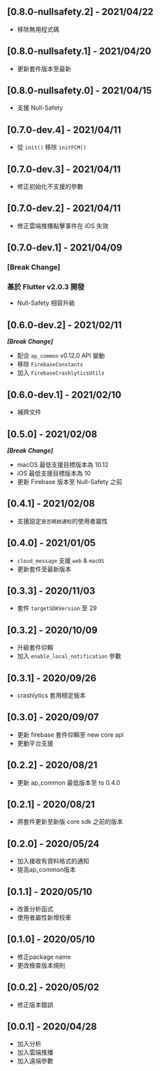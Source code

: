 ## [0.8.0-nullsafety.2] - 2021/04/22

* 移除無用程式碼

## [0.8.0-nullsafety.1] - 2021/04/20

* 更新套件版本至最新

## [0.8.0-nullsafety.0] - 2021/04/15

* 支援 Null-Safety

## [0.7.0-dev.4] - 2021/04/11

* 從 `init()` 移除 `initFCM()`

## [0.7.0-dev.3] - 2021/04/11

* 修正初始化不支援的參數

## [0.7.0-dev.2] - 2021/04/11

* 修正雲端推播點擊事件在 iOS 失效

## [0.7.0-dev.1] - 2021/04/09

### [Break Change]
### 基於 Flutter v2.0.3 開發

* Null-Safety 相容升級

## [0.6.0-dev.2] - 2021/02/11

***[Break Change]***
* 配合 `ap_common` v0.12.0 API 變動
* 移除 `FirebaseConstants`
* 加入 `FirebaseCrashlyticsUtils`

## [0.6.0-dev.1] - 2021/02/10

* 補齊文件

## [0.5.0] - 2021/02/08

***[Break Change]***
* macOS 最低支援目標版本為 10.12
* iOS 最低支援目標版本為 10
* 更新 Firebase 版本至 Null-Safety 之前

## [0.4.1] - 2021/02/08

* 支援設定`是否開啟通知`的使用者屬性

## [0.4.0] - 2021/01/05

* `cloud_message` 支援 `web` & `macOS`
* 更新套件至最新版本

## [0.3.3] - 2020/11/03

* 套件 `targetSDKVersion` 至 29

## [0.3.2] - 2020/10/09

* 升級套件仰賴
* 加入 `enable_local_notification` 參數

## [0.3.1] - 2020/09/26

* crashlytics 套用穩定版本

## [0.3.0] - 2020/09/07

* 更新 firebase 套件仰賴至 new core api
* 更動平台支援

## [0.2.2] - 2020/08/21

* 更新 ap_common 最低版本至 to 0.4.0

## [0.2.1] - 2020/08/21

* 將套件更新至新版 core sdk 之前的版本

## [0.2.0] - 2020/05/24

* 加入接收有資料格式的通知
* 提高ap_common版本

## [0.1.1] - 2020/05/10

* 改善分析函式
* 使用者屬性新增校車

## [0.1.0] - 2020/05/10

* 修正package name
* 更改檢查版本規則

## [0.0.2] - 2020/05/02

* 修正版本錯誤

## [0.0.1] - 2020/04/28

* 加入分析
* 加入雲端推播
* 加入遠端參數

